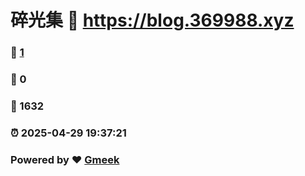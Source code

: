 # 碎光集 :link: https://blog.369988.xyz 
### :page_facing_up: [1](https://blog.369988.xyz/tag.html) 
### :speech_balloon: 0 
### :hibiscus: 1632 
### :alarm_clock: 2025-04-29 19:37:21 
### Powered by :heart: [Gmeek](https://github.com/Meekdai/Gmeek)
